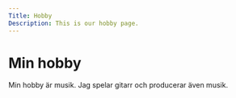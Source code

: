 ```yaml
---
Title: Hobby
Description: This is our hobby page.
---
```


Min hobby
==========================

Min hobby är musik. Jag spelar gitarr och producerar även musik. 


